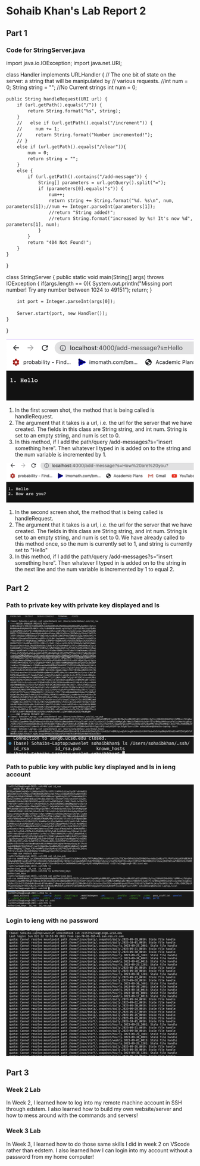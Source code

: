 # Sohaib Khan's Lab Report 2

## Part 1

### Code for StringServer.java

import java.io.IOException;
import java.net.URI;


class Handler implements URLHandler {
    // The one bit of state on the server: a string that will be manipulated by
    // various requests.
    //int num = 0;
    String string = ""; //No Current strings
    int num = 0;

    public String handleRequest(URI url) {
        if (url.getPath().equals("/")) {
            return String.format("%s", string);
        }
        //   else if (url.getPath().equals("/increment")) {
        //     num += 1;
        //     return String.format("Number incremented!");
        // } 
        else if (url.getPath().equals("/clear")){
            num = 0;
            return string = "";
        }
        else {
            if (url.getPath().contains("/add-message")) {
                String[] parameters = url.getQuery().split("=");
                if (parameters[0].equals("s")) {
                    num++;
                    return string += String.format("%d. %s\n", num, parameters[1]);//num += Integer.parseInt(parameters[1]);
                    //return "String added!";
                    //return String.format("increased by %s! It's now %d", parameters[1], num);
                }
            }
            return "404 Not Found!";
        }
    }
}



class StringServer {
    public static void main(String[] args) throws IOException {
        if(args.length == 0){
            System.out.println("Missing port number! Try any number between 1024 to 49151");
            return;
        }

        int port = Integer.parseInt(args[0]);

        Server.start(port, new Handler());
    }
    
}


![ss1](add_messages_1.png)

1. In the first screen shot, the method that is being called is handleRequest.
2. The argument that it takes is a url, i.e. the url for the server that we have created. The fields in this class are String string, and int num. String is set to an empty string, and num is set to 0. 
3. In this method, if I add the path/query /add-messages?s=“insert something here”. Then whatever I typed in is added on to the string and the num variable is incremented by 1. 

![ss2](add_messages_2.png)
1. In the second screen shot, the method that is being called is handleRequest.
2. The argument that it takes is a url, i.e. the url for the server that we have created. The fields in this class are String string, and int num. String is set to an empty string, and num is set to 0. We have already called to this method once, so the num is currently set to 1, and string is currently set to "Hello"
3. In this method, if I add the path/query /add-messages?s=“insert something here”. Then whatever I typed in is added on to the string in the next line and the num variable is incremented by 1 to equal 2. 


## Part 2

### Path to private key with private key displayed and ls
![pkssh](private_key_ssh.png)
![pkls](ls_priv_ssh.png)

### Path to public key with public key displayed and ls in ieng account
![pubkssh](public_key_ssh.png)
![publs](ls_pub_ssh.png)

### Login to ieng with no password
![lognp](login_no_password.png)


## Part 3

### Week 2 Lab
In Week 2, I learned how to log into my remote machine account in SSH through edstem. I also learned how to build my own website/server and how to mess around with the commands and servers!

### Week 3 Lab
In Week 3, I learned how to do those same skills I did in week 2 on VScode rather than edstem. I also learned how I can login into my account without a password from my home computer!

